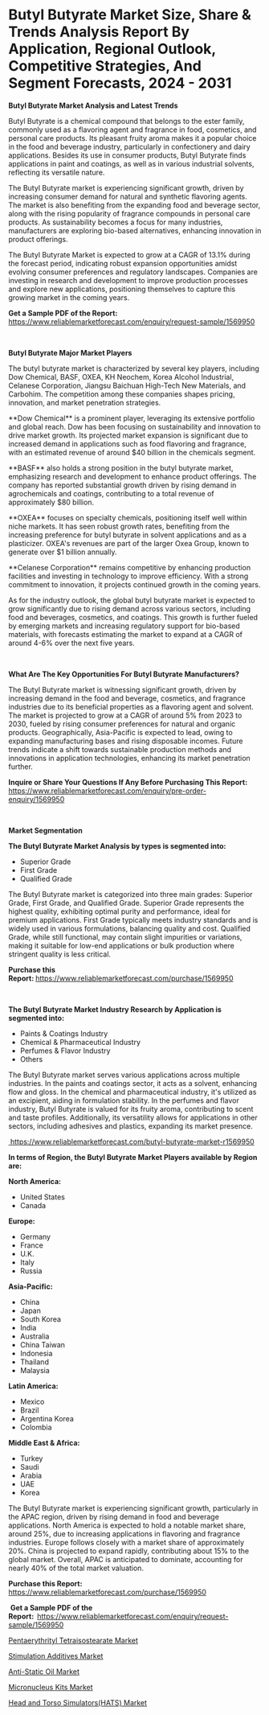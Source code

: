 <p><h1>Butyl Butyrate Market Size, Share & Trends Analysis Report By Application, Regional Outlook, Competitive Strategies, And Segment Forecasts, 2024 - 2031</h1></p><p><strong>Butyl Butyrate Market Analysis and Latest Trends</strong></p>
<p><p>Butyl Butyrate is a chemical compound that belongs to the ester family, commonly used as a flavoring agent and fragrance in food, cosmetics, and personal care products. Its pleasant fruity aroma makes it a popular choice in the food and beverage industry, particularly in confectionery and dairy applications. Besides its use in consumer products, Butyl Butyrate finds applications in paint and coatings, as well as in various industrial solvents, reflecting its versatile nature.</p><p>The Butyl Butyrate market is experiencing significant growth, driven by increasing consumer demand for natural and synthetic flavoring agents. The market is also benefiting from the expanding food and beverage sector, along with the rising popularity of fragrance compounds in personal care products. As sustainability becomes a focus for many industries, manufacturers are exploring bio-based alternatives, enhancing innovation in product offerings.</p><p>The Butyl Butyrate Market is expected to grow at a CAGR of 13.1% during the forecast period, indicating robust expansion opportunities amidst evolving consumer preferences and regulatory landscapes. Companies are investing in research and development to improve production processes and explore new applications, positioning themselves to capture this growing market in the coming years.</p></p>
<p><strong>Get a Sample PDF of the Report:&nbsp;</strong> <a href="https://www.reliablemarketforecast.com/enquiry/request-sample/1569950?utm_campaign=1398&utm_medium=2&utm_source=Github&utm_content=ia&utm_term=14102024&utm_id=butyl-butyrate">https://www.reliablemarketforecast.com/enquiry/request-sample/1569950</a></p>
<p>&nbsp;</p>
<p><strong>Butyl Butyrate Major Market Players</strong></p>
<p><p>The butyl butyrate market is characterized by several key players, including Dow Chemical, BASF, OXEA, KH Neochem, Korea Alcohol Industrial, Celanese Corporation, Jiangsu Baichuan High-Tech New Materials, and Carbohim. The competition among these companies shapes pricing, innovation, and market penetration strategies.</p><p>**Dow Chemical** is a prominent player, leveraging its extensive portfolio and global reach. Dow has been focusing on sustainability and innovation to drive market growth. Its projected market expansion is significant due to increased demand in applications such as food flavoring and fragrance, with an estimated revenue of around $40 billion in the chemicals segment.</p><p>**BASF** also holds a strong position in the butyl butyrate market, emphasizing research and development to enhance product offerings. The company has reported substantial growth driven by rising demand in agrochemicals and coatings, contributing to a total revenue of approximately $80 billion.</p><p>**OXEA** focuses on specialty chemicals, positioning itself well within niche markets. It has seen robust growth rates, benefiting from the increasing preference for butyl butyrate in solvent applications and as a plasticizer. OXEA's revenues are part of the larger Oxea Group, known to generate over $1 billion annually.</p><p>**Celanese Corporation** remains competitive by enhancing production facilities and investing in technology to improve efficiency. With a strong commitment to innovation, it projects continued growth in the coming years.</p><p>As for the industry outlook, the global butyl butyrate market is expected to grow significantly due to rising demand across various sectors, including food and beverages, cosmetics, and coatings. This growth is further fueled by emerging markets and increasing regulatory support for bio-based materials, with forecasts estimating the market to expand at a CAGR of around 4-6% over the next five years.</p></p>
<p>&nbsp;</p>
<p><strong>What Are The Key Opportunities For Butyl Butyrate Manufacturers?</strong></p>
<p><p>The Butyl Butyrate market is witnessing significant growth, driven by increasing demand in the food and beverage, cosmetics, and fragrance industries due to its beneficial properties as a flavoring agent and solvent. The market is projected to grow at a CAGR of around 5% from 2023 to 2030, fueled by rising consumer preferences for natural and organic products. Geographically, Asia-Pacific is expected to lead, owing to expanding manufacturing bases and rising disposable incomes. Future trends indicate a shift towards sustainable production methods and innovations in application technologies, enhancing its market penetration further.</p></p>
<p><strong>Inquire or Share Your Questions If Any Before Purchasing This Report:</strong> <a href="https://www.reliablemarketforecast.com/enquiry/pre-order-enquiry/1569950?utm_campaign=1398&utm_medium=2&utm_source=Github&utm_content=ia&utm_term=14102024&utm_id=butyl-butyrate">https://www.reliablemarketforecast.com/enquiry/pre-order-enquiry/1569950</a></p>
<p>&nbsp;</p>
<p><strong>Market Segmentation</strong></p>
<p><strong>The Butyl Butyrate Market Analysis by types is segmented into:</strong></p>
<p><ul><li>Superior Grade</li><li>First Grade</li><li>Qualified Grade</li></ul></p>
<p><p>The Butyl Butyrate market is categorized into three main grades: Superior Grade, First Grade, and Qualified Grade. Superior Grade represents the highest quality, exhibiting optimal purity and performance, ideal for premium applications. First Grade typically meets industry standards and is widely used in various formulations, balancing quality and cost. Qualified Grade, while still functional, may contain slight impurities or variations, making it suitable for low-end applications or bulk production where stringent quality is less critical.</p></p>
<p><strong>Purchase this Report:&nbsp;</strong><a href="https://www.reliablemarketforecast.com/purchase/1569950?utm_campaign=1398&utm_medium=2&utm_source=Github&utm_content=ia&utm_term=14102024&utm_id=butyl-butyrate">https://www.reliablemarketforecast.com/purchase/1569950</a></p>
<p>&nbsp;</p>
<p><strong>The Butyl Butyrate Market Industry Research by Application is segmented into:</strong></p>
<p><ul><li>Paints & Coatings Industry</li><li>Chemical & Pharmaceutical Industry</li><li>Perfumes & Flavor Industry</li><li>Others</li></ul></p>
<p><p>The Butyl Butyrate market serves various applications across multiple industries. In the paints and coatings sector, it acts as a solvent, enhancing flow and gloss. In the chemical and pharmaceutical industry, it's utilized as an excipient, aiding in formulation stability. In the perfumes and flavor industry, Butyl Butyrate is valued for its fruity aroma, contributing to scent and taste profiles. Additionally, its versatility allows for applications in other sectors, including adhesives and plastics, expanding its market presence.</p></p>
<p><a href="https://www.reliablemarketforecast.com/butyl-butyrate-market-r1569950?utm_campaign=1398&utm_medium=2&utm_source=Github&utm_content=ia&utm_term=14102024&utm_id=butyl-butyrate">&nbsp;https://www.reliablemarketforecast.com/butyl-butyrate-market-r1569950</a></p>
<p><strong>In terms of Region, the Butyl Butyrate Market Players available by Region are:</strong></p>
<p>
    <p> <strong> North America: </strong>
        <ul>
            <li>United States</li>
            <li>Canada</li>
        </ul>
        </p> 
    <p> <strong> Europe: </strong>
        <ul>
            <li>Germany</li>
            <li>France</li>
            <li>U.K.</li>
            <li>Italy</li>
            <li>Russia</li>
        </ul>
        </p> 
    <p> <strong> Asia-Pacific: </strong>
        <ul>
            <li>China</li>
            <li>Japan</li>
            <li>South Korea</li>
            <li>India</li>
            <li>Australia</li>
            <li>China Taiwan</li>
            <li>Indonesia</li>
            <li>Thailand</li>
            <li>Malaysia</li>
        </ul>
        </p> 
    <p> <strong> Latin America: </strong>
        <ul>
            <li>Mexico</li>
            <li>Brazil</li>
            <li>Argentina Korea</li>
            <li>Colombia</li>
        </ul>
        </p> 
    <p> <strong> Middle East & Africa: </strong>
        <ul>
            <li>Turkey</li>
            <li>Saudi</li>
            <li>Arabia</li>
            <li>UAE</li>
            <li>Korea</li>
        </ul>
    </p>
    </p>
<p><p>The Butyl Butyrate market is experiencing significant growth, particularly in the APAC region, driven by rising demand in food and beverage applications. North America is expected to hold a notable market share, around 25%, due to increasing applications in flavoring and fragrance industries. Europe follows closely with a market share of approximately 20%. China is projected to expand rapidly, contributing about 15% to the global market. Overall, APAC is anticipated to dominate, accounting for nearly 40% of the total market valuation.</p></p>
<p><strong>Purchase this Report: </strong><a href="https://www.reliablemarketforecast.com/purchase/1569950?utm_campaign=1398&utm_medium=2&utm_source=Github&utm_content=ia&utm_term=14102024&utm_id=butyl-butyrate">https://www.reliablemarketforecast.com/purchase/1569950</a></p>
<p>&nbsp;<strong>Get a Sample PDF of the Report:&nbsp;&nbsp;</strong><a href="https://www.reliablemarketforecast.com/enquiry/request-sample/1569950?utm_campaign=1398&utm_medium=2&utm_source=Github&utm_content=ia&utm_term=14102024&utm_id=butyl-butyrate">https://www.reliablemarketforecast.com/enquiry/request-sample/1569950</a></p>
<p><strong></strong></p>
<p><p><a href="https://github.com/rocyq11genung/Market-Research-Report-List-1/blob/main/pentaerythrityl-tetraisostearate-market.md?utm_campaign=1398&utm_medium=2&utm_source=Github&utm_content=ia&utm_term=14102024&utm_id=butyl-butyrate">Pentaerythrityl Tetraisostearate Market</a></p><p><a href="https://www.linkedin.com/pulse/decoding-stimulation-additives-industry-dynamics-strategic-pqzze?trk=public_post_embed_feed-article-content&utm_campaign=1398&utm_medium=2&utm_source=Github&utm_content=ia&utm_term=14102024&utm_id=butyl-butyrate">Stimulation Additives Market</a></p><p><a href="https://github.com/angilauio/Market-Research-Report-List-1/blob/main/anti-static-oil-market.md?utm_campaign=1398&utm_medium=2&utm_source=Github&utm_content=ia&utm_term=14102024&utm_id=butyl-butyrate">Anti-Static Oil Market</a></p><p><a href="https://www.linkedin.com/pulse/micronucleus-kits-market-report-product-type-vitro-assayin-xdxme?trk=public_post_embed_feed-article-content&utm_campaign=1398&utm_medium=2&utm_source=Github&utm_content=ia&utm_term=14102024&utm_id=butyl-butyrate">Micronucleus Kits Market</a></p><p><a href="https://www.linkedin.com/pulse/head-torso-simulatorshats-market-forecast-global-trends-ohfve?trk=public_post_embed_feed-article-content&utm_campaign=1398&utm_medium=2&utm_source=Github&utm_content=ia&utm_term=14102024&utm_id=butyl-butyrate">Head and Torso Simulators(HATS) Market</a></p></p>